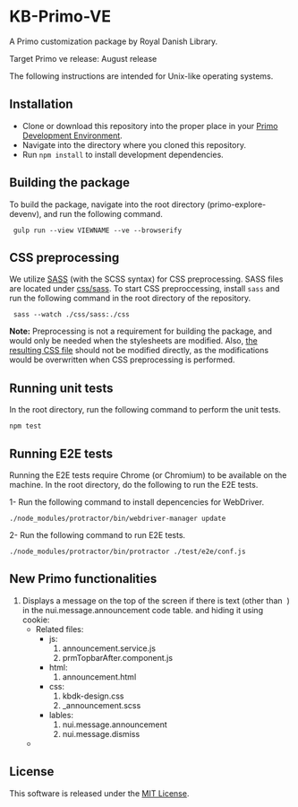 # KB-Primo-VE

A Primo customization package by Royal Danish Library.

Target Primo ve release: August release

The following instructions are intended for Unix-like operating systems. 

## Installation
- Clone or download this repository into the proper place in your [Primo Development Environment](https://github.com/ExLibrisGroup/primo-explore-devenv).
- Navigate into the directory where you cloned this repository.
- Run `npm install` to install development dependencies.

## Building the package
To build the package, navigate into the root directory (primo-explore-devenv), and run the following command.

     gulp run --view VIEWNAME --ve --browserify

## CSS preprocessing
We utilize [SASS](http://sass-lang.com/) (with the SCSS syntax) for CSS preprocessing. SASS files are located under [css/sass](https://github.com/Det-Kongelige-Bibliotek/primo-explore-rex/tree/master/css/sass). To start CSS preproccessing, install `sass` and run the following command in the root directory of the repository. 

     sass --watch ./css/sass:./css

**Note:** Preprocessing is not a requirement for building the package, and would only be needed when the stylesheets are modified. Also, [the resulting CSS file](https://github.com/Det-Kongelige-Bibliotek/primo-explore-rex/blob/master/css/rex.css) should not be modified directly, as the modifications would be overwritten when CSS preprocessing is performed.

## Running unit tests
In the root directory, run the following command to perform the unit tests.

    npm test

## Running E2E tests
Running the E2E tests require Chrome (or Chromium) to be available on the machine. In the root directory, do the following to run the E2E tests.

1- Run the following command to install depencencies for WebDriver. 
    
    ./node_modules/protractor/bin/webdriver-manager update

2- Run the following command to run E2E tests.

    ./node_modules/protractor/bin/protractor ./test/e2e/conf.js
## New Primo functionalities 
1. Displays a message on the top of the screen if there is text (other than &nbsp;) in the nui.message.announcement code table. and hiding it using cookie:
    * Related files: 
        * js: 
            1. announcement.service.js
            1. prmTopbarAfter.component.js  
        * html:
            1. announcement.html
        * css:
            1. kbdk-design.css
            1. _announcement.scss  
        * lables:
            1. nui.message.announcement
            1. nui.message.dismiss    
    *           
## License

This software is released under the [MIT License](http://www.opensource.org/licenses/MIT).
